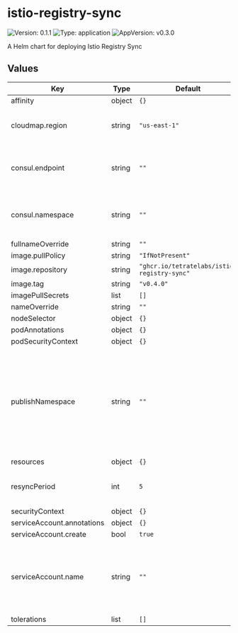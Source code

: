 # istio-registry-sync

![Version: 0.1.1](https://img.shields.io/badge/Version-0.1.1-informational?style=flat-square) ![Type: application](https://img.shields.io/badge/Type-application-informational?style=flat-square) ![AppVersion: v0.3.0](https://img.shields.io/badge/AppVersion-v0.3.0-informational?style=flat-square)

A Helm chart for deploying Istio Registry Sync

## Values

| Key | Type | Default | Description |
|-----|------|---------|-------------|
| affinity | object | `{}` |  |
| cloudmap.region | string | `"us-east-1"` | AWS Region to use to connect to Cloud Map |
| consul.endpoint | string | `""` | Consul's endpoint to query service catalog |
| consul.namespace | string | `""` | Consul's namespace to search service catalog |
| fullnameOverride | string | `""` |  |
| image.pullPolicy | string | `"IfNotPresent"` |  |
| image.repository | string | `"ghcr.io/tetratelabs/istio-registry-sync"` |  |
| image.tag | string | `"v0.4.0"` |  |
| imagePullSecrets | list | `[]` |  |
| nameOverride | string | `""` |  |
| nodeSelector | object | `{}` |  |
| podAnnotations | object | `{}` |  |
| podSecurityContext | object | `{}` |  |
| publishNamespace | string | `""` | Istio Registry Sync publishes ServiceEntry into this namespace or the namespace it is deployed into |
| resources | object | `{}` |  |
| resyncPeriod | int | `5` | Interval in seconds between syncing |
| securityContext | object | `{}` |  |
| serviceAccount.annotations | object | `{}` |  |
| serviceAccount.create | bool | `true` |  |
| serviceAccount.name | string | `""` | If not set and create is true, a name is generated using the fullname template |
| tolerations | list | `[]` |  |
